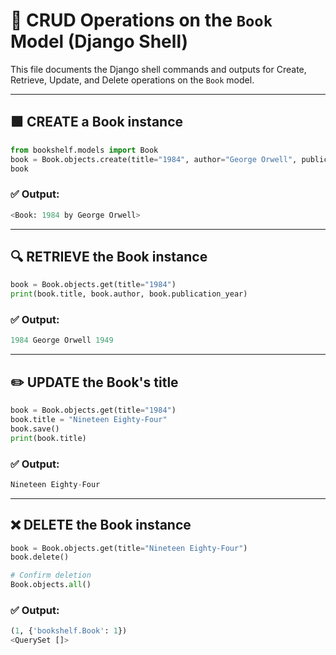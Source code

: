 # 📘 CRUD Operations on the `Book` Model (Django Shell)

This file documents the Django shell commands and outputs for Create, Retrieve, Update, and Delete operations on the `Book` model.

---

## 🟩 CREATE a Book instance

```python
from bookshelf.models import Book
book = Book.objects.create(title="1984", author="George Orwell", publication_year=1949)
book
```

### ✅ Output:
```python
<Book: 1984 by George Orwell>
```

---

## 🔍 RETRIEVE the Book instance

```python
book = Book.objects.get(title="1984")
print(book.title, book.author, book.publication_year)
```

### ✅ Output:
```python
1984 George Orwell 1949
```

---

## ✏️ UPDATE the Book's title

```python
book = Book.objects.get(title="1984")
book.title = "Nineteen Eighty-Four"
book.save()
print(book.title)
```

### ✅ Output:
```python
Nineteen Eighty-Four
```

---

## ❌ DELETE the Book instance

```python
book = Book.objects.get(title="Nineteen Eighty-Four")
book.delete()

# Confirm deletion
Book.objects.all()
```

### ✅ Output:
```python
(1, {'bookshelf.Book': 1})
<QuerySet []>
```

